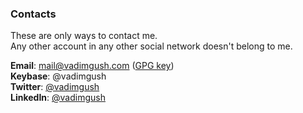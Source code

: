 ### Contacts

These are only ways to contact me.  
Any other account in any other social network doesn't belong to me.


**Email**: mail@vadimgush.com ([GPG key](public.txt))  
**Keybase**: @vadimgush  
**Twitter**: [@vadimgush](https://twitter.com/vadimgush)  
**LinkedIn**: [@vadimgush](https://linkedin.com/in/vadimgush)  
